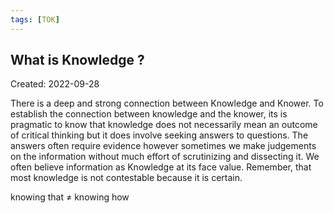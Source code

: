 ```yaml
---
tags: [TOK] 
---
```

##  What is Knowledge ?
Created: 2022-09-28

There is a deep and strong connection between Knowledge and Knower. To establish the connection between knowledge and the knower, its is pragmatic to know that knowledge does not necessarily mean an outcome of critical thinking but it does involve seeking answers to questions. The answers often require evidence however sometimes we make judgements on the information without much effort of scrutinizing and dissecting it. We often believe information as Knowledge at its face value. Remember, that most knowledge is not contestable because it is certain.
<!--ID: 1664475094741-->


knowing that $\neq$ knowing how
<!--ID: 1664475647297-->
